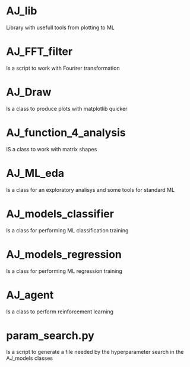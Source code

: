 # AJ_lib
Library with usefull tools from plotting to ML

# AJ_FFT_filter
Is a script to work with Fourirer transformation

# AJ_Draw
Is a class to produce plots with matplotlib quicker

# AJ_function_4_analysis
IS a class to work with matrix shapes

# AJ_ML_eda
Is a class for an exploratory analisys and some tools for standard ML

# AJ_models_classifier
Is a class for performing ML classification training

# AJ_models_regression
Is a class for performing ML regression training

# AJ_agent
Is a class to perform reinforcement learning

# param_search.py
Is a script to generate a file needed by the hyperparameter search in the AJ_models classes
